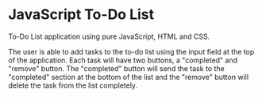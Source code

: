 JavaScript To-Do List
=============================

To-Do List application using pure JavaScript, HTML and CSS.

The user is able to add tasks to the to-do list using the input field at the top of the application. Each task will have two buttons, a "completed" and "remove" button. The "completed" button will send the task to the "completed" section at the bottom of the list and the "remove" button will delete the task from the list completely.
